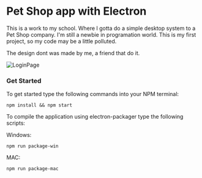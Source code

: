 # Pet Shop app with Electron

This is a work to my school. Where I gotta do a simple desktop system to a Pet Shop company.
I'm still a newbie in programation world. This is my first project, so my code may be a little polluted.

The design dont was made by me, a friend that do it.

![LoginPage](https://drive.google.com/open?id=1gWxH7txd3v-fb3wDTKtaE17ilmPygwij)

### Get Started

To get started type the following commands into your NPM terminal:

  ```npm install && npm start```
  
To compile the application using electron-packager type the following scripts:

Windows:

  ```npm run package-win```
  
MAC:

  ```npm run package-mac```
  

